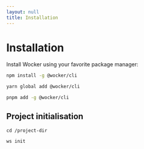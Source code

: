 ```yaml
---
layout: null
title: Installation
---
```


# Installation

Install Wocker using your favorite package manager:

<codeblock storageKey="package-manager">

```bash title="npm"
npm install -g @wocker/cli
```

```bash title="yarn"
yarn global add @wocker/cli
```

```bash title="pnpm"
pnpm add -g @wocker/cli
```

</codeblock>

## Project initialisation

```shell
cd /project-dir
```

```shell
ws init
```




